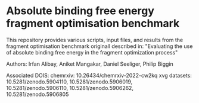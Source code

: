 # Absolute binding free energy fragment optimisation benchmark

This repository provides various scripts, input files, and results from the
fragment optimisation benchmark originall described in:
"Evaluating the use of absolute binding free energy in the fragment optimization process"

Authors: Irfan Alibay, Aniket Mangakar, Daniel Seeliger, Philip Biggin

Associated DOIS:
  chemrxiv: 10.26434/chemrxiv-2022-cw2kq
  xvg datasets: 10.5281/zenodo.5904110, 10.5281/zenodo.5906019, 10.5281/zenodo.5906110, 10.5281/zenodo.5906262, 10.5281/zenodo.5906805

